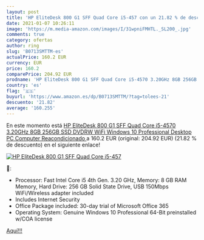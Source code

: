 ```yaml
---
layout: post
title: 'HP EliteDesk 800 G1 SFF Quad Core i5-457 con un 21.82 % de descuento'
date: 2021-01-07 10:26:11
image: 'https://m.media-amazon.com/images/I/31wpniFMHTL._SL200_.jpg'
comments: true
category: ofertas
author: ring
slug: 'B0713SMTTM-es'
actualPrice: 160.2 EUR
currency: EUR
price: 160.2
comparePrice: 204.92 EUR
prodname: 'HP EliteDesk 800 G1 SFF Quad Core i5-4570 3.20GHz 8GB 256GB SSD DVDRW WiFi Windows 10 Professional Desktop PC Computer  Reacondicionado '
country: 'es'
flag: '🇪🇸'
buyurl: 'https://www.amazon.es/dp/B0713SMTTM/?tag=tolees-21'
descuento: '21.82'
average: '160.255'
---
```


En este momento está [HP EliteDesk 800 G1 SFF Quad Core i5-4570 3.20GHz 8GB 256GB SSD DVDRW WiFi Windows 10 Professional Desktop PC Computer  Reacondicionado ](https://www.amazon.es/dp/B0713SMTTM/?tag=tolees-21) a 160.2 EUR (original: 204.92 EUR) (21.82 %  de descuento) en el siguiente enlace!

[![HP EliteDesk 800 G1 SFF Quad Core i5-457](https://m.media-amazon.com/images/I/31wpniFMHTL._SL200_.jpg)](https://www.amazon.es/dp/B0713SMTTM/?tag=tolees-21)

🔎:

- Processor: Fast Intel Core i5 4th Gen. 3.20 GHz, Memory: 8 GB RAM Memory, Hard Drive: 256 GB Solid State Drive, USB 150Mbps WiFi/Wireless adapter included
- Includes Internet Security
- Office Package included: 30-day trial of Microsoft Office 365
- Operating System: Genuine Windows 10 Professional 64-Bit preinstalled w/COA license

[Aquí!!!](https://www.amazon.es/dp/B0713SMTTM/?tag=tolees-21)
